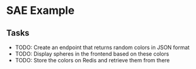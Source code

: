 # SAE Example

## Tasks

- TODO: Create an endpoint that returns random colors in JSON format
- TODO: Display spheres in the frontend based on these colors
- TODO: Store the colors on Redis and retrieve them from there
